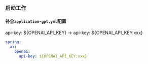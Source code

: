 ### 启动工作

#### 补全`application-gpt.yml`配置
api-key: ${OPENAI_API_KEY} -> api-key: ${OPENAI_API_KEY:xxx}
```yaml
spring:
  ai:
    openai:
      api-key: ${OPENAI_API_KEY:xxx}
```